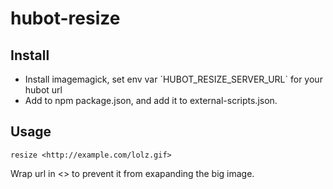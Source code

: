 # hubot-resize

## Install

* Install imagemagick, set env var ´HUBOT_RESIZE_SERVER_URL` for your hubot url
* Add to npm package.json, and add it to external-scripts.json.

## Usage

`resize <http://example.com/lolz.gif>`

Wrap url in <> to prevent it from exapanding the big image.
